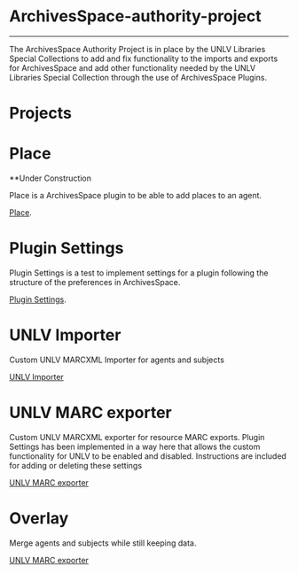 # ArchivesSpace-authority-project
  -------------------------------
The ArchivesSpace Authority Project is in place by the UNLV Libraries Special Collections to add and fix functionality to the imports and exports for ArchivesSpace
and add other functionality needed by the UNLV Libraries Special Collection through the use of ArchivesSpace Plugins.

# Projects

# Place 

**Under Construction 

Place is a ArchivesSpace plugin to be able to add places to an agent.

[Place](https://github.com/l3mus/ArchivesSpace-authority-project/tree/master/place).

# Plugin Settings

Plugin Settings is a test to implement settings for a plugin following the structure of the preferences in ArchivesSpace.

[Plugin Settings](https://github.com/l3mus/ArchivesSpace-authority-project/tree/master/plugin_settings).

# UNLV Importer

Custom UNLV MARCXML Importer for agents and subjects

[UNLV Importer](https://github.com/l3mus/ArchivesSpace-authority-project/tree/master/unlv_importer)

# UNLV MARC exporter

Custom UNLV MARCXML exporter for resource MARC exports. Plugin Settings has been implemented in a way here that allows
the custom functionality for UNLV to be enabled and disabled. Instructions are included for adding or deleting these settings

[UNLV MARC exporter](https://github.com/l3mus/ArchivesSpace-authority-project/tree/master/unlv_marc_exporter)

# Overlay

Merge agents and subjects while still keeping data.

[UNLV MARC exporter](https://github.com/l3mus/ArchivesSpace-authority-project/tree/master/overlay)

